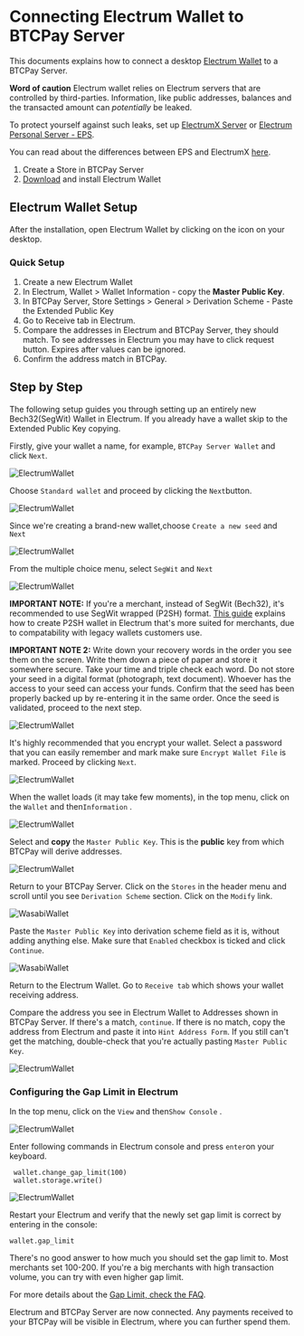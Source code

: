 # Connecting Electrum Wallet to BTCPay Server

This documents explains how to connect a desktop [Electrum Wallet](https://electrum.org/) to a BTCPay Server.

**Word of caution** Electrum wallet relies on Electrum servers that are controlled by third-parties. Information, like public addresses, balances and the transacted amount can *potentially* be leaked.

To protect yourself against such leaks, set up [ElectrumX Server](./ElectrumX.md) or [Electrum Personal Server - EPS](https://github.com/chris-belcher/electrum-personal-server).

You can read about the differences between EPS and ElectrumX [here](https://www.reddit.com/r/Electrum/comments/7xb0lz/whats_the_difference_between_electrumx_server_and/).

1. Create a Store in BTCPay Server
2. [Download](https://electrum.org/#download) and install Electrum Wallet

## Electrum Wallet Setup

After the installation, open Electrum Wallet by clicking on the icon on your desktop.

### Quick Setup

1. Create a new Electrum Wallet
2. In Electrum, Wallet > Wallet Information - copy the **Master Public Key**.
3. In BTCPay Server, Store Settings > General > Derivation Scheme - Paste the Extended Public Key
4. Go to Receive tab in Electrum.
5. Compare the addresses in Electrum and BTCPay Server, they should match.  To see addresses in Electrum you may have to click request button.  Expires after values can be ignored.
6. Confirm the address match in BTCPay.

## Step by Step

The following setup guides you through setting up an entirely new Bech32(SegWit) Wallet in Electrum. If you already have a wallet skip to the Extended Public Key copying.

Firstly, give your wallet a name, for example, `BTCPay Server Wallet` and click `Next`.

![ElectrumWallet](./img/ElectrumWallet1.png)

Choose `Standard wallet` and proceed by clicking the `Next`button.

![ElectrumWallet](./img/ElectrumWallet2.png)

Since we're creating a brand-new wallet,choose  `Create a new seed` and `Next`

![ElectrumWallet](./img/ElectrumWallet3.png)

From the multiple choice menu, select `SegWit` and `Next`

![ElectrumWallet](./img/ElectrumWallet4.png)

**IMPORTANT NOTE:** If you're a merchant, instead of SegWit (Bech32), it's recommended to use SegWit wrapped (P2SH) format. [This guide](https://www.youtube.com/watch?v=-1DBJWwA2Cw) explains how to create P2SH wallet in Electrum that's more suited for merchants, due to compatability with legacy wallets customers use.

**IMPORTANT NOTE 2:** Write down your recovery words in the order you see them on the screen. Write them down a piece of paper and store it somewhere secure. Take your time and triple check each word. Do not store your seed in a digital format (photograph, text document). Whoever has the access to your seed can access your funds. Confirm that the seed has been properly backed up by re-entering it in the same order. Once the seed is validated, proceed to the next step.

![ElectrumWallet](./img/ElectrumWallet6.png)

It's highly recommended that you encrypt your wallet. Select a password that you can easily remember and mark make sure `Encrypt Wallet File` is marked. Proceed by clicking `Next`.

![ElectrumWallet](./img/ElectrumWallet7.png)

When the wallet loads (it may take few moments), in the top menu, click on the `Wallet` and then`Information` .

![ElectrumWallet](./img/ElectrumWallet9.png)

Select and **copy** the `Master Public Key`. This is the **public** key from which BTCPay will derive addresses.

![ElectrumWallet](./img/ElectrumWallet10.png)

Return to your BTCPay Server. Click on the `Stores` in the header menu and scroll until you see `Derivation Scheme` section. Click on the `Modify` link.

![WasabiWallet](./img/WassabiWalletSetupBTCPay10.png)

Paste the `Master Public Key` into derivation scheme field as it is, without adding anything else. Make sure that `Enabled` checkbox is ticked and click `Continue`.

![WasabiWallet](./img/WassabiWalletSetupBTCPay11.png)

Return to the Electrum Wallet. Go to `Receive tab` which shows your wallet receiving address.

Compare the address you see in Electrum Wallet to Addresses shown in BTCPay Server. If there's a match, `continue`. If there is no match, copy the address from Electrum and paste it into `Hint Address Form`. If you still can't get the matching, double-check that you're actually pasting `Master Public Key`.

![ElectrumWallet](./img/ElectrumWallet11.png)

### Configuring the Gap Limit in Electrum

 In the top menu, click on the `View` and then`Show Console` .

![ElectrumWallet](./img/ElectrumWallet11a.png)

Enter following commands in Electrum console and press `enter`on your keyboard.

```
 wallet.change_gap_limit(100)
 wallet.storage.write()
```

![ElectrumWallet](./img/ElectrumWallet12.png)

Restart your Electrum and verify that the newly set gap limit is correct by entering in the console:

```
wallet.gap_limit
```

There's no good answer to how much you should set the gap limit to.  Most merchants set 100-200. If you're a big merchants with high  transaction volume, you can try with even higher gap limit.

For more details about the [Gap Limit, check the FAQ](./FAQ/FAQ-Wallet.md#missing-payments-in-my-software-or-hardware-wallet).

Electrum and BTCPay Server are now connected. Any payments received to your BTCPay will be visible in Electrum, where you can further spend them.
